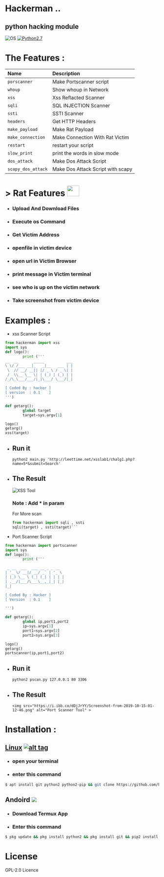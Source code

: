 # Hackerman .. 

## python hacking module

![OS](https://img.shields.io/badge/Support%20-Linux%20|%20Termux-yellowgreen.svg?style=flat-square) [![Python2.7](https://img.shields.io/badge/Python-2.7-green.svg?style=flat-square)](https://www.python.org/downloads/release/python-2714/)


# The Features :

| Name              | Description                   |
| :-------------    | :-------------                |
| `porscanner`      | Make Portscanner script       |
| `whoup`           | Show whoup in Network         |
| `xss`             | Xss Reflacted Scanner         |
| `sqli`            | SQL INJECTION Scanner          |
| `ssti`            | SSTI Scanner                  |
| `headers`         | Get HTTP Headers              |
| `make_payload`    | Make Rat Payload              |
| `make_connection` | Make Connection With Rat Victim   |
| `restart`         | restart your script           |
| `slow_print`      | print the words in slow mode     |
| `dos_attack`      | Make Dos Attack Script        |
| `scapy_dos_attack`| Make Dos Attack Script with scapy         |


# > Rat Features <img src="https://img.icons8.com/cotton/64/000000/hacking.png" width="40" height="35">

- ### Upload And Download Files
- ### Execute os Command
- ### Get Victim Address
- ### openfile in victim device
- ### open url in Victim Browser
- ### print message in Victim terminal
- ### see who is up on the victim network
- ### Take screenshot from victim device


# Examples :
- xss Scanner Script 
```python
from hackerman import xss
import sys
def logo():
        print ('''
__  __       _____          ___
\ \/ /___ __|_   _|__   ___ | |
 \  // __/ __|| |/ _ \ / _ \| |
 /  \\__ \__ \| | (_) | (_) | |
/_/\_\___/___/|_|\___/ \___/|_|

[ Coded By : hacker ]
[ version  : 0.1    ]
''')

def getarg():
        global target
        target=sys.argv[1]

logo()
getarg()
xss(target)
```
  - ## Run it 
     ```python2 main.py 'http://leettime.net/xsslab1/chalg1.php?name=5*&submit=Search' ```
  - ## The Result 
     <img src="https://i.ibb.co/SnrP8SL/Screenshot-from-2019-10-15-00-58-45.png" alt="XSS Tool">
     
     ### Note : Add * in param
     For More scan 
     ```python
     from hackerman import sqli , ssti
     sqli(target) , ssti(target)```

- Port Scanner Script
```python
from hackerman import portscanner
import sys
def logo():
        print ('''

 _ __  ___  ___ __ _ _ __  
| '_ \/ __|/ __/ _` | '_ \ 
| |_) \__ \ (_| (_| | | | |
| .__/|___/\___\__,_|_| |_|
|_|

[ Coded By : Hacker ]
[ Version  : 0.1    ]

''')

def getarg():
        global ip,port1,port2
        ip=sys.argv[1]
        port1=sys.argv[2]
        port2=sys.argv[3]

logo()
getarg()
portscanner(ip,port1,port2)
```

- ## Run it 
     ````python2 pscan.py 127.0.0.1 80 3306 ````
     
- ## The Result 
      <img src="https://i.ibb.co/dDjJrYY/Screenshot-from-2019-10-15-01-12-46.png" alt="Port Scanner Tool" >
      
# Installation :

## [Linux](https://wikipedia.org/wiki/Linux) [![alt tag](http://icons.iconarchive.com/icons/dakirby309/simply-styled/32/OS-Linux-icon.png)](https://fr.wikipedia.org/wiki/Linux)

- ### open your terminal
- ### enter this command
```bash
$ apt install git python2 python2-pip && git clone https://github.com/knassar702/hackerman && cd hackerman && pip2 install -r requirements.txt && python2 setup.py install && echo "from hackerman import slow_print;slow_print('Welcome in Hackerman module .. Good luck :) ..',1)" > first.py && python2 first.py
```

## Andoird <img src="https://img.icons8.com/clouds/100/000000/android-os.png">

- ### Download Termux App
- ### Enter this command
```bash
$ pkg update && pkg install python2 && pkg install git && pip2 install -r requirements.txt && python2 setup.py install && echo "from hackerman import slow_print;slow_print('Welcome in Hackerman module .. Good luck :) ..',1)" > first.py && python2 first.py
```

# License

GPL-2.0 Licence

